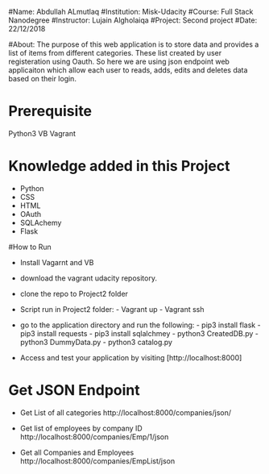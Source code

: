 #Name: Abdullah ALmutlaq
#Institution: Misk-Udacity
#Course: Full Stack Nanodegree
#Instructor: Lujain Algholaiqa
#Project: Second project
#Date: 22/12/2018


#About:
The purpose of this web application is to store data and provides a list of items from different categories. These list created by user registeration using Oauth. So here we are using json endpoint web applicaiton which allow each user to reads, adds, edits and deletes data based on their login.


# Prerequisite
Python3
VB
Vagrant


# Knowledge added in this Project 
- Python
- CSS
- HTML
- OAuth
- SQLAchemy
- Flask


#How to Run
- Install Vagarnt and VB
- download the vagrant udacity repository.
- clone the repo to Project2 folder
- Script run in Project2 folder:
        - Vagrant up
        - Vagrant ssh
- go to the application directory and run the following: 
        - pip3 install flask
        - pip3 install requests 
        - pip3 install sqlalchmey
        - python3 CreatedDB.py
        - python3 DummyData.py
        - python3 catalog.py

- Access and test your application by visiting [http://localhost:8000]

# Get JSON Endpoint
- Get List of all categories 
    http://localhost:8000/companies/json/

- Get list of employees by company ID
    http://localhost:8000/companies/Emp/1/json

- Get all Companies and Employees
    http://localhost:8000/companies/EmpList/json


